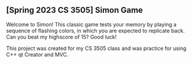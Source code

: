 **[Spring 2023 CS 3505] Simon Game**
------------------------------------
Welcome to Simon! This classic game tests your memory by playing a sequence of flashing colors, in which you are expected to replicate back.
Can you beat my highscore of 15? Good luck!

This project was created for my CS 3505 class and was practice for using C++ qt Creator and MVC.
